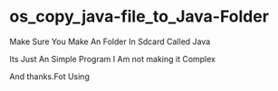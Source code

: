 # os_copy_java-file_to_Java-Folder
Make Sure You Make An Folder In Sdcard Called Java


Its Just An Simple Program I Am not making it Complex 

And thanks.Fot Using
